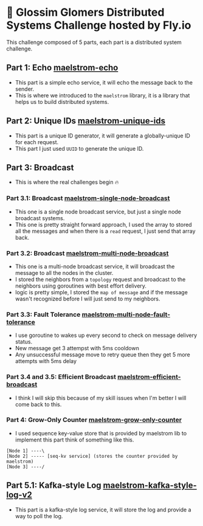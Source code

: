 # 🤔 Glossim Glomers Distributed Systems Challenge hosted by Fly.io

This challenge composed of 5 parts, each part is a distributed system challenge.

## Part 1: Echo [maelstrom-echo](./maelstrom-echo)

- This part is a simple echo service, it will echo the message back to the sender.
- This is where we introduced to the `maelstrom` library, it is a library that helps us to build distributed systems.

## Part 2: Unique IDs [maelstrom-unique-ids](./maelstrom-unique-ids)

- This part is a unique ID generator, it will generate a globally-unique ID for each request.
- This part I just used `UUID` to generate the unique ID.

## Part 3: Broadcast 
- This is where the real challenges begin 🔥

### Part 3.1: Broadcast [maelstrom-single-node-broadcast](./maelstrom-single-node-broadcast)

- This one is a single node broadcast service, but just a single node broadcast systems. 
- This one is pretty straight forward approach, I used the array to stored all the messages and when there is a `read` request, I just send that array back.

### Part 3.2: Broadcast [maelstrom-multi-node-broadcast](./maelstrom-multi-node-broadcast)

- This one is a multi-node broadcast service, it will broadcast the message to all the nodes in the cluster.
- I stored the neighbors from a `topology` request and broadcast to the neighbors using goroutines with best effort delivery.
- logic is pretty simple, I stored the `map of message` and if the message wasn't recognized before I will just send to my neighbors.

### Part 3.3: Fault Tolerance [maelstrom-multi-node-fault-tolerance](./maelstrom-multi-node-fault-tolerance)
- I use goroutine to wakes up every second to check on message delivery status.
- New message get 3 attempst with 5ms cooldown
- Any unsuccessful message move to retry queue then they get 5 more attempts with 5ms delay

### Part 3.4 and 3.5: Efficient Broadcast [maelstrom-efficient-broadcast](./maelstrom-efficient-broadcast)
- I think I will skip this because of my skill issues when I'm better I will come back to this.

### Part 4: Grow-Only Counter [maelstrom-grow-only-counter](./maelstrom-grow-only-counter)
- I used sequence key-value store that is provided by maelstrom lib to implement this part think of something like this.
```
[Node 1] ----\
[Node 2] ----- [seq-kv service] (stores the counter provided by maelstrom)
[Node 3] ----/
```

## Part 5.1: Kafka-style Log [maelstrom-kafka-style-log-v2](./maelstrom-kafka-style-log-v2)
- This part is a kafka-style log service, it will store the log and provide a way to poll the log.
